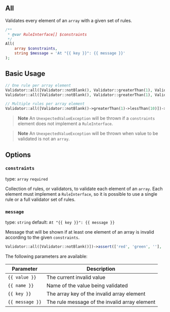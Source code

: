## All

Validates every element of an `array` with a given set of rules.

```php
/**
 * @var RuleInterface[] $constraints
 */
All(
    array $constraints,
    string $message = 'At "{{ key }}": {{ message }}'
);
```

## Basic Usage

```php
// One rule per array element
Validator::all([Validator::notBlank(), Validator::greaterThan(1), Validator::lessThan(10)])->validate([4, 5, 6]); // true
Validator::all([Validator::notBlank(), Validator::greaterThan(1), Validator::lessThan(10)])->validate([4, 5, 20]); // false

// Multiple rules per array element
Validator::all([Validator::notBlank()->greaterThan(1)->lessThan(10)])->validate([4, 5, 6]); // true
```

> **Note**
> An `UnexpectedValueException` will be thrown if a `constraints` element does not implement a `RuleInterface`.

> **Note**
> An `UnexpectedValueException` will be thrown when value to be validated is not an `array`.

## Options

### `constraints`

type: `array` `required`

Collection of rules, or validators, to validate each element of an `array`. 
Each element must implement a `RuleInterface`, so it is possible to use a single rule or a full validator set of rules.

### `message`

type: `string` default: `At "{{ key }}": {{ message }}`

Message that will be shown if at least one element of an array is invalid according to the given `constraints`.

```php
Validator::all([Validator::notBlank()])->assert(['red', 'green', ''], 'Test'); // At "2": The "Test" value should not be blank, "" given.
```

The following parameters are available:

| Parameter       | Description                                   |
|-----------------|-----------------------------------------------|
| `{{ value }}`   | The current invalid value                     |
| `{{ name }}`    | Name of the value being validated             |
| `{{ key }}`     | The array key of the invalid array element    |
| `{{ message }}` | The rule message of the invalid array element |